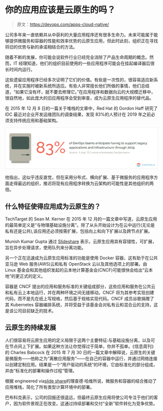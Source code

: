 # 你的应用应该是云原生的吗？

> 原文：<https://devops.com/apps-cloud-native/>

公司多年来一直依赖并从中获利的大量应用程序还有很多生命力。未来可能属于能够提供微服务和容器的性能和效率优势的云原生应用，但此时此刻，组织正在寻找将旧的优势与新的承诺相结合的方法。

随着不断的发展，你可能会说软件行业已经完全消除了产品生命周期的概念。然而，IT 经理知道，他们的组织目前使用的一些应用程序可能会在挂起编译器后很长时间内运行。

这些遗留应用程序已经多次证明了它们的价值。有些是一次性的，很容易适应新系统，并在实施时被新系统所适应。有些人非常擅长他们所做的事情，他们总结道，“如果它没有坏，就不要去修理它。”在应用程序和数据向云的大规模迁移中，很自然地，如此庞大的旧应用程序会受到审查，成为云原生应用程序的替代品。

在 2015 年 12 月 8 日的一篇关于堆栈的文章中，Red Hat 的 Gordon Haff 研究了 IDC 最近对企业开发运维团队的调查结果，发现 83%的人预计在 2019 年之前必须支持传统应用和基础架构。

[![DevOps_Cloud_Native](img/941b2edc7c64d67d1af7706b074b8e9d.png)](http://www.morpheusdata.com)

他指出，这似乎违反直觉，但在采用分布式、横向扩展、基于微服务的应用程序方面走得最远的组织，推迟将现有应用程序转换为云架构的可能性是其他组织的两倍。

## 什么特征使得应用成为云原生的？

TechTarget 的 Sean M. Kerner 在 2015 年 12 月的一篇文章中写道，云原生应用的最简单定义是“与物理基础设施分离”。除了从头开始设计为在云中运行(无论是私有还是公共),该应用还必须按需扩展，包括向上和向下扩展以及跨节点扩展。

Munish Kumar Gupta 通过 [Slideshare](http://www.slideshare.net/write2munish/building-cloud-native-applications-cdc-april-2013-v0-2) 表示，云原生应用具有容错性，可扩展，旨在异步处理请求，使用队列来分离功能。

另一个正在迅速成为云原生应用标准的功能是使用 Docker 容器，这有助于在公共亚马逊 Web 服务(AWS)云和私有 OpenStack 云以及其他选项上的部署。由 Linux 基金会和其他组织发起的云本地计算基金会(CNCF)可能很快会给出“云本地”的更正式的定义。

容器是 CNCF 提出的应用和服务标准的关键组成部分，这些应用和服务在公共云和私有云上本地运行，并在两种环境之间无缝移动。CNCF 将为其参考实现创建代码，而不是先在纸上写规格，然后基于规格实现代码。CNCF 成员谷歌捐赠了其 Kubernetes 容器编排系统，并将受益于该基金会对私有云和混合云的支持，这是该公司目前缺乏的技术。

## 云原生的持续发展

人们很容易将云原生应用的定义局限于这两个主要特征:与基础设施分离，以及可在节点间上下扩展。如果这种方法让你觉得过于简单，你并不孤单。《信息周刊》的 Charles Babcock 在 2015 年 7 月 30 日的一篇文章中解释说，云原生的关键是微服务——他称之为“离散应用服务”——在自己的容器中运行，并通过网络连接以创建定制应用。结果是一个“用户驱动的系统”的环境，它由标准化的部分组成，并由“标准化的部署和操作过程”管理。

根据 engineered via[slide share](http://www.slideshare.net/RichardHarvey7/micro-services-and-containers)的理查德·哈维所说，微服务和容器的结合推动了应用堆栈，简化了所有类型计算环境中的部署。

巴布科克表示，公司的回报还很遥远，但最终云原生应用将使公司专注于他们的客户，因为软件景观正在改变。这通过持续部署和交付“全新”软件转化为竞争优势。